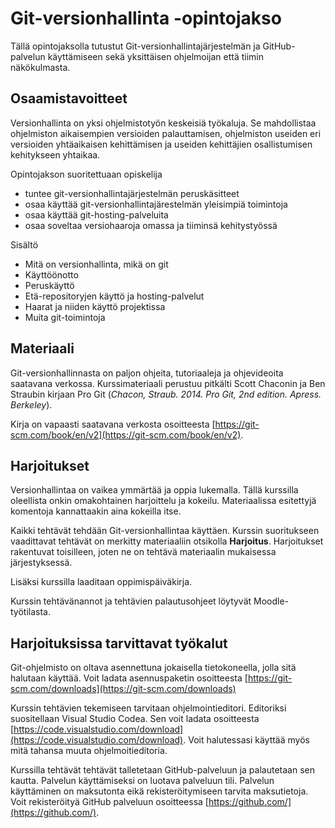 # Git-versionhallinta -opintojakso

Tällä opintojaksolla tutustut Git-versionhallintajärjestelmän ja GitHub-palvelun käyttämiseen sekä yksittäisen ohjelmoijan että tiimin näkökulmasta. 

## Osaamistavoitteet

Versionhallinta on yksi ohjelmistotyön keskeisiä työkaluja. Se mahdollistaa ohjelmiston aikaisempien versioiden palauttamisen, ohjelmiston useiden eri versioiden yhtäaikaisen kehittämisen ja useiden kehittäjien osallistumisen kehitykseen yhtaikaa. 

Opintojakson suoritettuaan opiskelija

- tuntee git-versionhallintajärjestelmän peruskäsitteet
- osaa käyttää git-versionhallintajärestelmän yleisimpiä toimintoja
- osaa käyttää git-hosting-palveluita
- osaa soveltaa versiohaaroja omassa ja tiiminsä kehitystyössä

Sisältö

- Mitä on versionhallinta, mikä on git
- Käyttöönotto
- Peruskäyttö
- Etä-repositoryjen käyttö ja hosting-palvelut
- Haarat ja niiden käyttö projektissa
- Muita git-toimintoja

## Materiaali

Git-versionhallinnasta on paljon ohjeita, tutoriaaleja ja ohjevideoita saatavana verkossa. Kurssimateriaali perustuu pitkälti Scott Chaconin ja Ben Straubin kirjaan Pro Git (_Chacon, Straub. 2014. Pro Git, 2nd edition. Apress. Berkeley_). 

Kirja on vapaasti saatavana verkosta osoitteesta [https://git-scm.com/book/en/v2](https://git-scm.com/book/en/v2).

## Harjoitukset
Versionhallintaa on vaikea ymmärtää ja oppia lukemalla. Tällä kurssilla oleellista onkin omakohtainen harjoittelu ja kokeilu. Materiaalissa esitettyjä komentoja kannattaakin aina kokeilla itse.

Kaikki tehtävät tehdään Git-versionhallintaa käyttäen. Kurssin suoritukseen vaadittavat tehtävät on merkitty materiaaliin otsikolla __Harjoitus__. Harjoitukset rakentuvat toisilleen, joten ne on tehtävä materiaalin mukaisessa järjestyksessä.

Lisäksi kurssilla laaditaan oppimispäiväkirja. 

Kurssin tehtävänannot ja tehtävien palautusohjeet löytyvät Moodle-työtilasta.

## Harjoituksissa tarvittavat työkalut

Git-ohjelmisto on oltava asennettuna jokaisella tietokoneella, jolla sitä halutaan käyttää. Voit ladata asennuspaketin osoitteesta [https://git-scm.com/downloads](https://git-scm.com/downloads)

Kurssin tehtävien tekemiseen tarvitaan ohjelmointieditori. Editoriksi suositellaan Visual Studio Codea. Sen voit ladata osoitteesta [https://code.visualstudio.com/download](https://code.visualstudio.com/download). Voit halutessasi käyttää myös mitä tahansa muuta ohjelmoitieditoria.

Kurssilla tehtävät tehtävät talletetaan GitHub-palveluun ja palautetaan sen kautta. Palvelun käyttämiseksi on luotava palveluun tili. Palvelun käyttäminen on maksutonta eikä rekisteröitymiseen tarvita maksutietoja. Voit rekisteröityä GitHub palveluun osoitteessa [https://github.com/](https://github.com/).

